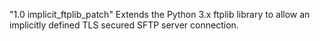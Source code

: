 "1.0 implicit_ftplib_patch" 
Extends the Python 3.x ftplib library to allow an implicitly defined TLS secured SFTP server connection.
